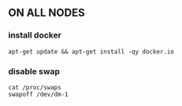 ## ON ALL NODES

### install docker

```
apt-get update && apt-get install -qy docker.io
```
  
### disable swap

```
cat /proc/swaps
swapoff /dev/dm-1
```